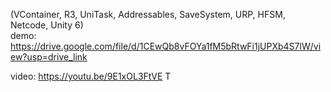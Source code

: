 (VContainer, R3, UniTask, Addressables, SaveSystem, URP, HFSM, Netcode, Unity 6)  
demo: https://drive.google.com/file/d/1CEwQb8vFOYa1fM5bRtwFi1jUPXb4S7lW/view?usp=drive_link

video: https://youtu.be/9E1xOL3FtVE T
